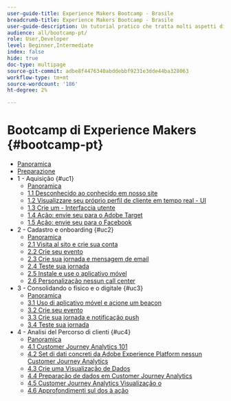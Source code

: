 ```yaml
---
user-guide-title: Experience Makers Bootcamp - Brasile
breadcrumb-title: Experience Makers Bootcamp - Brasile
user-guide-description: Un tutorial pratico che tratta molti aspetti di Adobe Experience Platform.
audience: all/bootcamp-pt/
role: User,Developer
level: Beginner,Intermediate
index: false
hide: true
doc-type: multipage
source-git-commit: adbe8f4476340abddebbf9231e3dde44ba328063
workflow-type: tm+mt
source-wordcount: '186'
ht-degree: 2%

---
```



# Bootcamp di Experience Makers {#bootcamp-pt}

+ [Panoramica](/help/bootcamp-pt/overview.md)
+ [Preparazione](/help/bootcamp-pt/prework.md)
+ 1 - Aquisição {#uc1}
   + [Panoramica](/help/bootcamp-pt/uc/uc1/uc1.md)
   + [1.1 Desconhecido ao conhecido em nosso site](/help/bootcamp-pt/uc/uc1/ex1.md)
   + [1.2 Visualizzare seu próprio perfil de cliente em tempo real - UI](/help/bootcamp-pt/uc/uc1/ex2.md)
   + [1.3 Crie um - Interfaccia utente](/help/bootcamp-pt/uc/uc1/ex3.md)
   + [1.4 Ação: envie seu para o Adobe Target](/help/bootcamp-pt/uc/uc1/ex4.md)
   + [1.5 Ação: envie seu para o Facebook](/help/bootcamp-pt/uc/uc1/ex5.md)
+ 2 - Cadastro e onboarding {#uc2}
   + [Panoramica](/help/bootcamp-pt/uc/uc2/uc2.md)
   + [2.1 Visita al sito e crie sua conta](/help/bootcamp-pt/uc/uc2/ex1.md)
   + [2.2 Crie seu evento](/help/bootcamp-pt/uc/uc2/ex2.md)
   + [2.3 Crie sua jornada e mensagem de email](/help/bootcamp-pt/uc/uc2/ex3.md)
   + [2.4 Teste sua jornada](/help/bootcamp-pt/uc/uc2/ex4.md)
   + [2.5 Instale e use o aplicativo móvel](/help/bootcamp-pt/uc/uc2/ex5.md)
   + [2.6 Personalização nessun call center](/help/bootcamp-pt/uc/uc2/ex6.md)
+ 3 - Consolidando o físico e o digitale {#uc3}
   + [Panoramica](/help/bootcamp-pt/uc/uc3/uc3.md)
   + [3.1 Uso di aplicativo móvel e acione um beacon](/help/bootcamp-pt/uc/uc3/ex1.md)
   + [3.2 Crie seu evento](/help/bootcamp-pt/uc/uc3/ex2.md)
   + [3.3 Crie sua jornada e notificação push](/help/bootcamp-pt/uc/uc3/ex3.md)
   + [3.4 Teste sua jornada](/help/bootcamp-pt/uc/uc3/ex4.md)
+ 4 - Analisi del Percorso di clienti {#uc4}
   + [Panoramica](/help/bootcamp-pt/uc/uc4/uc4.md)
   + [4.1 Customer Journey Analytics 101](/help/bootcamp-pt/uc/uc4/ex1.md)
   + [4.2 Set di dati concreti da Adobe Experience Platform nessun Customer Journey Analytics](/help/bootcamp-pt/uc/uc4/ex2.md)
   + [4.3 Crie uma Visualização de Dados](/help/bootcamp-pt/uc/uc4/ex3.md)
   + [4.4 Preparação de dados em Customer Journey Analytics](/help/bootcamp-pt/uc/uc4/ex4.md)
   + [4.5 Customer Journey Analytics Visualização o](/help/bootcamp-pt/uc/uc4/ex5.md)
   + [4.6 Approfondimenti sul dos à ação](/help/bootcamp-pt/uc/uc4/ex6.md)